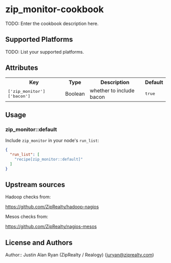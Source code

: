 # zip_monitor-cookbook

TODO: Enter the cookbook description here.

## Supported Platforms

TODO: List your supported platforms.

## Attributes

<table>
  <tr>
    <th>Key</th>
    <th>Type</th>
    <th>Description</th>
    <th>Default</th>
  </tr>
  <tr>
    <td><tt>['zip_monitor']['bacon']</tt></td>
    <td>Boolean</td>
    <td>whether to include bacon</td>
    <td><tt>true</tt></td>
  </tr>
</table>

## Usage

### zip_monitor::default

Include `zip_monitor` in your node's `run_list`:

```json
{
  "run_list": [
    "recipe[zip_monitor::default]"
  ]
}
```

## Upstream sources

Hadoop checks from:

  https://github.com/ZipRealty/hadoop-nagios

Mesos checks from:

  https://github.com/ZipRealty/nagios-mesos

## License and Authors

Author:: Justin Alan Ryan (ZipRealty / Realogy) (<juryan@ziprealty.com>)
